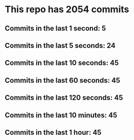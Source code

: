 # This repo has 2054 commits

## Commits in the last 1 second: 5
## Commits in the last 5 seconds: 24
## Commits in the last 10 seconds: 45
## Commits in the last 60 seconds: 45
## Commits in the last 120 seconds: 45
## Commits in the last 10 minutes: 45
## Commits in the last 1 hour: 45
